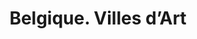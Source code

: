 ---
ref: sol-251-0002
title: "Belgique. Villes d’Art"
author_name: ["Lucien De Roeck"]
publisher: ["unknown publisher"]
year: y1958
circa: true
origin: ["Belgium"]
formats: ["booklet"]
disciplines: ["graphic-design"]
tags: ["Expo 58"]
layout: artifact
status: ["scan"]
published: false
int_published: false
image_count:
date_added: 2023-06-16
batch: 58/belgium/1
---